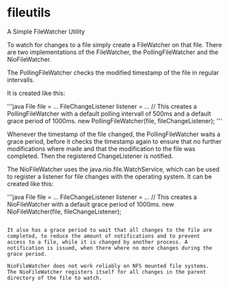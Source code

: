 fileutils
=========

A Simple FileWatcher Utility

To watch for changes to a file simply create a FileWatcher on that file.
There are two implementations of the FileWatcher, the PollingFileWatcher and the NioFileWatcher.

The PollingFileWatcher checks the modified timestamp of the file in regular intervalls.

It is created like this:

'''java
File file = ...
FileChangeListener listener = ...
// This creates a PollingFileWatcher with a default polling intervall of 500ms and a default grace period of 1000ms.
new PollingFileWatcher(file, fileChangeListener);
'''

Whenever the timestamp of the file changed, the PollingFileWatcher waits a grace period, before
it checks the timestamp again to ensure that no further modifications where made and that the modification to the file was completed.
Then the registered ChangeListener is notified.

The NioFileWatcher uses the java.nio.file.WatchService, which can be used to register a listener for file changes with the operating system.
It can be created like this:

'''java
File file = ...
FileChangeListener listener = ...
// This creates a NioFileWatcher with a default grace period of 1000ms.
new NioFileWatcher(file, fileChangeListener);
```

It also has a grace period to wait that all changes to the file are completed, to reduce the amount of notifications and to prevent
access to a file, while it is changed by another process. A notification is issued, when there where no more changes during the grace period.

NioFileWatcher does not work reliably on NFS mounted file systems.
The NioFileWatcher registers itself for all changes in the parent directory of the file to watch.

